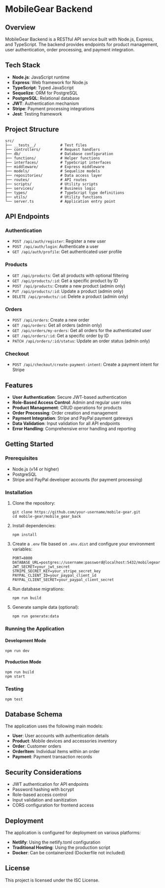 # MobileGear Backend

## Overview

MobileGear Backend is a RESTful API service built with Node.js, Express, and TypeScript. The backend provides endpoints for product management, user authentication, order processing, and payment integration.

## Tech Stack

- **Node.js**: JavaScript runtime
- **Express**: Web framework for Node.js
- **TypeScript**: Typed JavaScript
- **Sequelize**: ORM for PostgreSQL
- **PostgreSQL**: Relational database
- **JWT**: Authentication mechanism
- **Stripe**: Payment processing integrations
- **Jest**: Testing framework

## Project Structure

```
src/
├── __tests__/           # Test files
├── controllers/         # Request handlers
├── db/                  # Database configuration
├── functions/           # Helper functions
├── interfaces/          # TypeScript interfaces
├── middleware/          # Express middleware
├── models/              # Sequelize models
├── repositories/        # Data access layer
├── routes/              # API routes
├── scripts/             # Utility scripts
├── services/            # Business logic
├── types/               # TypeScript type definitions
├── utils/               # Utility functions
└── server.ts            # Application entry point
```

## API Endpoints

### Authentication

- `POST /api/auth/register`: Register a new user
- `POST /api/auth/login`: Authenticate a user
- `GET /api/auth/profile`: Get authenticated user profile

### Products

- `GET /api/products`: Get all products with optional filtering
- `GET /api/products/:id`: Get a specific product by ID
- `POST /api/products`: Create a new product (admin only)
- `PUT /api/products/:id`: Update a product (admin only)
- `DELETE /api/products/:id`: Delete a product (admin only)

### Orders

- `POST /api/orders`: Create a new order
- `GET /api/orders`: Get all orders (admin only)
- `GET /api/orders/my-orders`: Get all orders for the authenticated user
- `GET /api/orders/:id`: Get a specific order by ID
- `PATCH /api/orders/:id/status`: Update an order status (admin only)

### Checkout

- `POST /api/checkout/create-payment-intent`: Create a payment intent for Stripe

## Features

- **User Authentication**: Secure JWT-based authentication
- **Role-Based Access Control**: Admin and regular user roles
- **Product Management**: CRUD operations for products
- **Order Processing**: Order creation and management
- **Payment Integration**: Stripe and PayPal payment gateways
- **Data Validation**: Input validation for all API endpoints
- **Error Handling**: Comprehensive error handling and reporting

## Getting Started

### Prerequisites

- Node.js (v14 or higher)
- PostgreSQL
- Stripe and PayPal developer accounts (for payment processing)

### Installation

1. Clone the repository:

   ```
   git clone https://github.com/your-username/mobile-gear.git
   cd mobile-gear/mobile_gear_back
   ```

2. Install dependencies:

   ```
   npm install
   ```

3. Create a `.env` file based on `.env.dist` and configure your environment variables:

   ```
   PORT=8000
   DATABASE_URL=postgres://username:password@localhost:5432/mobilegear
   JWT_SECRET=your_jwt_secret
   STRIPE_SECRET_KEY=your_stripe_secret_key
   PAYPAL_CLIENT_ID=your_paypal_client_id
   PAYPAL_CLIENT_SECRET=your_paypal_client_secret
   ```

4. Run database migrations:

   ```
   npm run build
   ```

5. Generate sample data (optional):
   ```
   npm run generate:data
   ```

### Running the Application

#### Development Mode

```
npm run dev
```

#### Production Mode

```
npm run build
npm start
```

### Testing

```
npm test
```

## Database Schema

The application uses the following main models:

- **User**: User accounts with authentication details
- **Product**: Mobile devices and accessories inventory
- **Order**: Customer orders
- **OrderItem**: Individual items within an order
- **Payment**: Payment transaction records

## Security Considerations

- JWT authentication for API endpoints
- Password hashing with bcrypt
- Role-based access control
- Input validation and sanitization
- CORS configuration for frontend access

## Deployment

The application is configured for deployment on various platforms:

- **Netlify**: Using the netlify.toml configuration
- **Traditional Hosting**: Using the production script
- **Docker**: Can be containerized (Dockerfile not included)

## License

This project is licensed under the ISC License.
